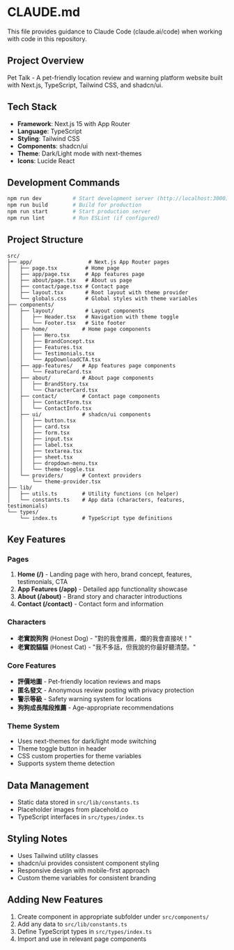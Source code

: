 # CLAUDE.md

This file provides guidance to Claude Code (claude.ai/code) when working with code in this repository.

## Project Overview

Pet Talk - A pet-friendly location review and warning platform website built with Next.js, TypeScript, Tailwind CSS, and shadcn/ui.

## Tech Stack
- **Framework**: Next.js 15 with App Router
- **Language**: TypeScript
- **Styling**: Tailwind CSS
- **Components**: shadcn/ui
- **Theme**: Dark/Light mode with next-themes
- **Icons**: Lucide React

## Development Commands
```bash
npm run dev          # Start development server (http://localhost:3000)
npm run build        # Build for production
npm run start        # Start production server
npm run lint         # Run ESLint (if configured)
```

## Project Structure

```
src/
├── app/                  # Next.js App Router pages
│   ├── page.tsx         # Home page
│   ├── app/page.tsx     # App features page  
│   ├── about/page.tsx   # About us page
│   ├── contact/page.tsx # Contact page
│   ├── layout.tsx       # Root layout with theme provider
│   └── globals.css      # Global styles with theme variables
├── components/
│   ├── layout/          # Layout components
│   │   ├── Header.tsx   # Navigation with theme toggle
│   │   └── Footer.tsx   # Site footer
│   ├── home/           # Home page components
│   │   ├── Hero.tsx
│   │   ├── BrandConcept.tsx
│   │   ├── Features.tsx
│   │   ├── Testimonials.tsx
│   │   └── AppDownloadCTA.tsx
│   ├── app-features/   # App features page components
│   │   └── FeatureCard.tsx
│   ├── about/          # About page components
│   │   ├── BrandStory.tsx
│   │   └── CharacterCard.tsx
│   ├── contact/        # Contact page components
│   │   ├── ContactForm.tsx
│   │   └── ContactInfo.tsx
│   ├── ui/             # shadcn/ui components
│   │   ├── button.tsx
│   │   ├── card.tsx
│   │   ├── form.tsx
│   │   ├── input.tsx
│   │   ├── label.tsx
│   │   ├── textarea.tsx
│   │   ├── sheet.tsx
│   │   ├── dropdown-menu.tsx
│   │   └── theme-toggle.tsx
│   └── providers/      # Context providers
│       └── theme-provider.tsx
├── lib/
│   ├── utils.ts        # Utility functions (cn helper)
│   └── constants.ts    # App data (characters, features, testimonials)
└── types/
    └── index.ts        # TypeScript type definitions
```

## Key Features

### Pages
1. **Home (/)** - Landing page with hero, brand concept, features, testimonials, CTA
2. **App Features (/app)** - Detailed app functionality showcase  
3. **About (/about)** - Brand story and character introductions
4. **Contact (/contact)** - Contact form and information

### Characters
- **老實說狗狗** (Honest Dog) - "對的我會推薦，爛的我會直接吠！"
- **老實說貓貓** (Honest Cat) - "我不多話，但我說的你最好聽清楚。"

### Core Features
- **評價地圖** - Pet-friendly location reviews and maps
- **匿名發文** - Anonymous review posting with privacy protection
- **警示等級** - Safety warning system for locations  
- **狗狗成長階段推薦** - Age-appropriate recommendations

### Theme System
- Uses next-themes for dark/light mode switching
- Theme toggle button in header
- CSS custom properties for theme variables
- Supports system theme detection

## Data Management
- Static data stored in `src/lib/constants.ts`
- Placeholder images from placehold.co
- TypeScript interfaces in `src/types/index.ts`

## Styling Notes
- Uses Tailwind utility classes
- shadcn/ui provides consistent component styling
- Responsive design with mobile-first approach
- Custom theme variables for consistent branding

## Adding New Features
1. Create component in appropriate subfolder under `src/components/`
2. Add any data to `src/lib/constants.ts`
3. Define TypeScript types in `src/types/index.ts`
4. Import and use in relevant page components